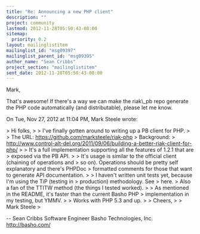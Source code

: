 ```yaml
---
title: "Re: Announcing a new PHP client"
description: ""
project: community
lastmod: 2012-11-28T05:50:43-08:00
sitemap:
  priority: 0.2
layout: mailinglistitem
mailinglist_id: "msg09397"
mailinglist_parent_id: "msg09395"
author_name: "Sean Cribbs"
project_section: "mailinglistitem"
sent_date: 2012-11-28T05:50:43-08:00
---
```



Mark,

That's awesome! If there's a way we can make the riak\\_pb repo generate the
PHP code automatically (and distributable), please let me know.


On Tue, Nov 27, 2012 at 11:04 PM, Mark Steele wrote:

&gt; Hi folks,
&gt;
&gt; I've finally gotten around to writing up a PB client for PHP.
&gt;
&gt; The URL: https://github.com/marksteele/riak-php
&gt; Background:
&gt; http://www.control-alt-del.org/2011/09/06/building-a-better-riak-client-for-php/
&gt;
&gt; It's a full implementation supporting all the features of 1.2.1 that are
&gt; exposed via the PB API.
&gt;
&gt; It's usage is similar to the official client (chaining of operations and
&gt; so on). Operations should be pretty self explanatory and there's PHPDoc
&gt; formatted comments for those that want to generate API documentation.
&gt;
&gt; I haven't written unit tests yet, because I'm using the TiP (testing in
&gt; production) methodology. See 
&gt; here.
&gt; Also a fan of the TTITW method (the things I tested worked).
&gt;
&gt; As mentioned in the README, it's faster than the current Basho PHP
&gt; implementation in my testing, but YMMV.
&gt;
&gt; Works with PHP 5.3 and up.
&gt;
&gt; Cheers,
&gt;
&gt; Mark Steele
&gt;

-- 
Sean Cribbs 
Software Engineer
Basho Technologies, Inc.
http://basho.com/
